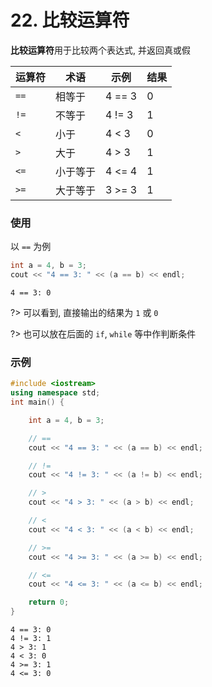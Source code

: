 # 22. 比较运算符

**比较运算符**用于比较两个表达式, 并返回真或假

| 运算符 | 术语 | 示例 | 结果 |
| ------ | ---- | --------- | ----- |
| `==` | 相等于 | 4 == 3 | 0 |
| `!=` | 不等于 | 4 != 3 | 1 |
| `<` | 小于 | 4 < 3 | 0 |
| `>` | 大于 | 4 > 3 | 1 |
| `<=` | 小于等于 | 4 <= 4 | 1 |
| `>=` | 大于等于 | 3 >= 3 | 1 |

### 使用

以 `==` 为例

```cpp
int a = 4, b = 3;
cout << "4 == 3: " << (a == b) << endl;
```

```output
4 == 3: 0
```

?> 可以看到, 直接输出的结果为 `1` 或 `0`

?> 也可以放在后面的 `if`, `while` 等中作判断条件

### 示例

```cpp
#include <iostream>
using namespace std;
int main() {

    int a = 4, b = 3;

    // ==
    cout << "4 == 3: " << (a == b) << endl;

    // !=
    cout << "4 != 3: " << (a != b) << endl;

    // >
    cout << "4 > 3: " << (a > b) << endl;

    // <
    cout << "4 < 3: " << (a < b) << endl;

    // >=
    cout << "4 >= 3: " << (a >= b) << endl;

    // <=
    cout << "4 <= 3: " << (a <= b) << endl;

    return 0;
}
```

```output
4 == 3: 0
4 != 3: 1
4 > 3: 1
4 < 3: 0
4 >= 3: 1
4 <= 3: 0
```